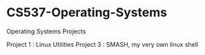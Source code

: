 # CS537-Operating-Systems
Operating Systems Projects

Project 1 : Linux Utilities
Project 3 : SMASH, my very own linux shell
